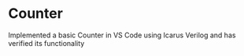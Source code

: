 # Counter
Implemented a basic Counter in VS Code using Icarus Verilog and has verified its functionality

